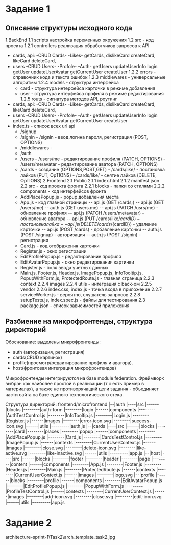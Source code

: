 Задание 1
===========


Описание структуры исходного кода
-----------------------------------
1.BackEnd 
1.1 scripts  настройка переменных окружения
1.2 src - код проекта
1.2.1 controllers реализация обработчиков запросов к API
- cards, api: 
    -CRUD Cards-               -Likes-
    getCards,                  dislikeCard
    createCard,                likeCard
    deleteCard, 
- users
    -CRUD Users-               -Profole-          -Auth-
    getUsers                   updateUserInfo     login
    getUser                    updateUserAvatar
    getCurrentUser
    createUser
1.2.2 errors - справочник кода и текста ошибок
1.2.3 middlewares - универсальные алгоритмы
1.2.4 models - структура интерфейса 
    - card - структура интерфейса карточки в режиме добавления
    - user - структура интерфейса профиля в режиме редактирования
1.2.5 routs - сигнатура методов API, роутинг
- cards, api: 
    -CRUD Cards-               -Likes-
    getCards,                  dislikeCard
    createCard,                likeCard
    deleteCard, 
- users
    -CRUD Users-               -Profole-          -Auth-
    getUsers                   updateUserInfo     login
    getUser                    updateUserAvatar
    getCurrentUser
    createUser
- index.ts - список всех url api
    - /signup
    - /signin - /signin - ввод логина пароля, регистрация (POST, OPTIONS)
    - /middlewares - 
    - /auth
    - /users  - /users/me - редактирование профиля (PATCH, OPTIONS)
              - /users/me/avatar - редактирование аватора (PATCH, OPTIONS)
    - /cards  - создание (OPTIONS,POST,GET)
              - /cards/like/ - постановка лайков (PUT, OpTIONS)
              - /cards/like/ - снятие лайков (DELETE, OpTIONS)
2.Frontend
2.1 Public
2.1.1 index.html
2.1.2 manifest.json
2.2 src - код проекта фронта
2.2.1 blocks - папки со стилями
2.2.2 components - код интерфейсов фронта
    - AddPlacePopup.js - popup добавления места
    - App.js - код главной страницы 
        -- api.js (GET /cards;)
        -- api.js (GET /users/me)
        -- auth.js (GET users.me)
        -- api.js (PATCH /usrs/me) - обновление профиля
        -- api.js (PATCH /users/me/avatar) - обновление аватора
        -- api.js (PUT /cards/like/${cardID}) - постановка лайка
        -- api.js (DELETE /cards/${cardID}) - удаление карточки
        -- api.js (POST /cards) - добавление карточки
        -- auth.js (POST /signup) - авторизация
        -- auth.js (POST /signin) - регистрация 
    - Card.js - код отображения карточки
    - Register.js - окно регистрации
    - EditProfilePopup.js - редактирование профиля
    - EditAvatarPopup.js - окно редактирования картинки
    - Register.js - поля ввода учетных данных
    - Main.js, Footer.js, Header.js, ImagePopup.js, InfoTooltip.js, PopupWithForm.js, ProtectedRoute.js - главная страница
2.2.3 context
2.2.4 images
2.2.4 utils - интеграция с back-ом
2.2.5 vendor
2.2.6 index.css, index.js - точка входа в приложение
2.2.7 serviceWorker.js - вероятно, слушатель запросов
2.2.8 setupTests.js, index.spec.js - файлы для тестирования 
2.3 package.json - список зависимостей приложения


Разбиение на микрофронтенды, структура директорий
--------------------------------------------------
Обоснование: выделены микрофронтенды:
- auth (авторизация, регистрация)
- cards(CRUD картинок) 
- profile(просмотр/редактирование профиля и аватора). 
- host(фронтовая интеграция микрофронтендов)

Микрофронтенды интегрируются на базе module federation. Фреймворк выбран как наиболее простой в реализации (т к есть пример в материалах), а также не противорячащий цели задания - объединяет части сайта на базе единого технологического стека.

Структура директорий:
frontend/microfrontend
|--|auth
|----|src
|------|blocks
|--------|auth-form
|--------|login
|------|components
|--------|AuthTestControl.js
|--------|InfoTooltip.js
|--------|Login.js
|--------|Register.js
|------|images
|--------|error-icon.svg
|--------|success-icon.svg
|------|utils
|---------|auth.js
|--|cards
|----|src
|------|blocks
|--------|card
|--------|places
|--------|popup
|------|components
|--------|AddPlacePopup.js
|--------|Card.js
|--------|CardsTestControl.js
|--------|ImagePopup.js
|------|contexts
|--------|CurrentUserContext.js
|------|images
|--------|close.svg
|--------|delete-icon.svg
|--------|like-active.svg
|--------|like-inactive.svg
|------|utils
|---------|app.js
|--|host
|----|src
|------|blocks
|--------|footer
|--------|header
|--------|page
|--------|content
|------|components
|--------|App.js
|--------|Footer.js
|--------|Header.js
|--------|Main.js
|--------|ProtectedRoute.js
|------|contexts
|--------|CurrentUserContext.js
|------|images
|--------|logo.svg
|--|profile
|------|blocks
|--------|profile
|------|components
|--------|EditAvatarPopup.js
|--------|EditProfilePopup.js
|--------|PopupWithForm.js
|--------|ProfileTestControl.js
|------|contexts
|--------|CurrentUserContext.js
|------|images
|--------|add-icon.svg
|--------|close.svg
|--------|edit-icon.svg
|------|utils
|---------|app.js

Задание 2
============
architecture-sprint-1\Task2\arch_template_task2.jpg





